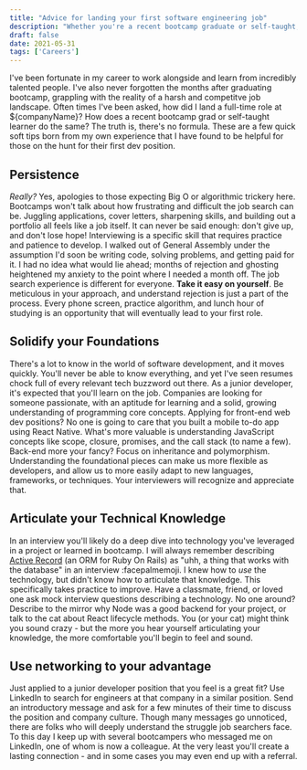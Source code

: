 ```yaml
---
title: "Advice for landing your first software engineering job"
description: "Whether you're a recent bootcamp graduate or self-taught, landing that first dev role is daunting.  These soft tips are part of what I learned along the way after completing General Assembly, and helped to instill confidence as I moved forward in the job search."
draft: false
date: 2021-05-31
tags: ['Careers']
---
```


I've been fortunate in my career to work alongside and learn from incredibly talented people.  I've also never forgotten the months after graduating bootcamp, grappling with the reality of a harsh and competitve job landscape.   Often times I've been asked, how did I land a full-time role at ${companyName}?   How does a recent bootcamp grad or self-taught learner do the same?   The truth is, there's no formula.  These are a few quick soft tips born from my own experience that I have found to be helpful for those on the hunt for their first dev position.

## Persistence

<em>Really?</em>  Yes, apologies to those expecting Big O or algorithmic trickery here.  Bootcamps won't talk about how frustrating and difficult the job search can be.  Juggling applications, cover letters, sharpening skills, and building out a portfolio all feels like a job itself.  It can never be said enough: don't give up, and don't lose hope!  Interviewing is a specific skill that requires practice and patience to develop.  I walked out of General Assembly under the assumption I'd soon be writing code, solving problems, and getting paid for it.  I had no idea what would lie ahead; months of rejection and ghosting heightened my anxiety to the point where I needed a month off.  The job search experience is different for everyone.  <b>Take it easy on yourself</b>.  Be meticulous in your approach, and understand rejection is just a part of the process.  Every phone screen, practice algorithm, and lunch hour of studying is an opportunity that will eventually lead to your first role.

## Solidify your Foundations

There's a lot to know in the world of software development, and it moves quickly.  You'll never be able to know everything, and yet I've seen resumes chock full of every relevant tech buzzword out there.  As a junior developer, it's expected that you'll learn on the job.  Companies are looking for someone passionate, with an aptitude for learning and a solid, growing understanding of programming core concepts.  Applying for front-end web dev positions?  No one is going to care that you built a mobile to-do app using React Native.  What's more valuable is understanding JavaScript concepts like scope, closure, promises, and the call stack (to name a few).  Back-end more your fancy?  Focus on inheritance and polymorphism.  Understanding the foundational pieces can make us more flexible as developers, and allow us to more easily adapt to new languages, frameworks, or techniques.  Your interviewers will recognize and appreciate that.

## Articulate your Technical Knowledge

In an interview you'll likely do a deep dive into technology you've leveraged in a project or learned in bootcamp.  I will always remember describing <a href="https://guides.rubyonrails.org/active_record_querying.html">Active Record</a> (an ORM for Ruby On Rails) as "uhh, a thing that works with the database" in an interview :facepalmemoji.  I knew how to <i>use</i> the technology, but didn't know how to articulate that knowledge.  This specifically takes practice to improve.  Have a classmate, friend, or loved one ask mock interview questions describing a technology.  No one around?  Describe to the mirror why Node was a good backend for your project, or talk to the cat about React lifecycle methods.  You (or your cat) might think you sound crazy - but the more you hear yourself articulating your knowledge, the more comfortable you'll begin to feel and sound.

## Use networking to your advantage

Just applied to a junior developer position that you feel is a great fit?  Use LinkedIn to search for engineers at that company in a similar position.  Send an introductory message and ask for a few minutes of their time to discuss the position and company culture.  Though many messages go unnoticed, there are folks who will deeply understand the struggle job searchers face.  To this day I keep up with several bootcampers who messaged me on LinkedIn, one of whom is now a colleague.  At the very least you'll create a lasting connection - and in some cases you may even end up with a referral.
